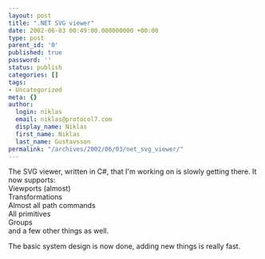 ```yaml
---
layout: post
title: ".NET SVG viewer"
date: 2002-06-03 00:49:00.000000000 +00:00
type: post
parent_id: '0'
published: true
password: ''
status: publish
categories: []
tags:
- Uncategorized
meta: {}
author:
  login: niklas
  email: niklas@protocol7.com
  display_name: Niklas
  first_name: Niklas
  last_name: Gustavsson
permalink: "/archives/2002/06/03/net_svg_viewer/"
---
```

The SVG viewer, written in C#, that I'm working on is slowly getting there. It now supports:  
Viewports (almost)  
Transformations  
Almost all path commands  
All primitives  
Groups  
and a few other things as well.

The basic system design is now done, adding new things is really fast.

